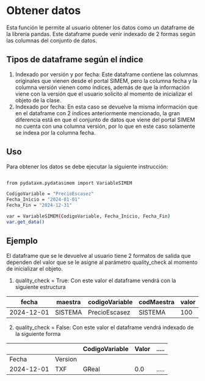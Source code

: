 # Obtener datos

Esta función le permite al usuario obtener los datos como un dataframe de la librería pandas. Este dataframe puede venir indexado de 2 formas según las columnas del conjunto de datos.

## Tipos de dataframe según el índice

1. Indexado por versión y por fecha: Este dataframe contiene las columnas originales que vienen desde el portal SIMEM, pero la columna fecha y la columna versión vienen como índices, además de que la información viene con la versión que el usuario solicito al momento de inicializar el objeto de la clase.
2. Indexado por fecha: En esta caso se devuelve la misma información que en el dataframe con 2 índices anteriormente mencionado, la gran diferencia está en que el conjunto de datos que viene del portal SIMEM no cuenta con una columna versión, por lo que en este caso solamente se indexa por la columna fecha.

## Uso

Para obtener los datos se debe ejecutar la siguiente instrucción:

```bash

from pydataxm.pydatasimem import VariableSIMEM

CodigoVariable = "PrecioEscasez"
Fecha_Inicio = "2024-01-01"
Fecha_Fin = "2024-12-31"

var = VariableSIMEM(CodigoVariable, Fecha_Inicio, Fecha_Fin)
var.get_data()

```

## Ejemplo

El dataframe que se le devuelve al usuario tiene 2 formatos de salida que dependen del valor que se le asigne al parámetro quality_check al momento de inicializar el objeto.

1. quality_check = True: Con este valor el dataframe vendrá con la siguiente estructura

| fecha      | maestra | codigoVariable | codMaestra | valor |
|------------|---------|----------------|------------|-------|
| 2024-12-01 | SISTEMA | PrecioEscasez  | SISTEMA    | 100   |

2. quality_check = False: Con este valor el dataframe vendrá indexado de la siguiente forma

|            |         | CodigoVariable | Valor | ..... |
|------------|---------|----------------|-------|-------|
| Fecha      | Version |                |       |       |
| 2024-12-01 | TXF     | GReal          | 0.0   | ..... |
